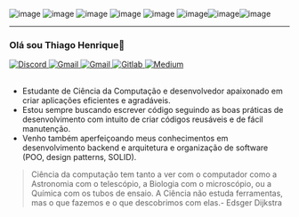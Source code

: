 ![image](https://img.shields.io/badge/JavaScript-F7DF1E?style=for-the-badge&logo=javascript&logoColor=black) ![image](https://img.shields.io/badge/TypeScript-007ACC?style=for-the-badge&logo=typescript&logoColor=white) ![image](https://img.shields.io/badge/Sass-CC6699?style=for-the-badge&logo=sass&logoColor=white) ![image](https://img.shields.io/badge/React-20232A?style=for-the-badge&logo=react&logoColor=61DAFB) ![image](https://img.shields.io/badge/React_Native-20232A?style=for-the-badge&logo=react&logoColor=61DAFB) ![image](https://img.shields.io/badge/Redux-593D88?style=for-the-badge&logo=redux&logoColor=white)![image](https://img.shields.io/badge/Node.js-43853D?style=for-the-badge&logo=node.js&logoColor=white
)![image](https://img.shields.io/badge/Python-14354C?style=for-the-badge&logo=python&logoColor=white)
<hr />

### Olá sou Thiago Henrique:wave:
<div style="display: inline_block;">
  <a href="https://www.linkedin.com/in/thenriquedomingues/">
    <img src="https://img.shields.io/badge/LinkedIn-0077B5?style=for-the-badge&logo=linkedin&logoColor=white" alt="Discord">
  </a>
  <a href="https://api.whatsapp.com/send?phone=37999554632&text=Vi%20seu%20portf%C3%B3lio%20e%20queria%20agendar%20uma%20conversa!">
    <img src="https://img.shields.io/badge/Whatsapp-25D366?style=for-the-badge&logo=whatsapp&logoColor=white" alt="Gmail">
  </a>
  <a href="mailto:thenrique2012@gmail.com">
    <img src="https://img.shields.io/badge/Gmail-D14836?style=for-the-badge&logo=gmail&logoColor=white" alt="Gmail">
  </a>
  <a href="https://gitlab.com/thenriquedb">
    <img src="https://img.shields.io/badge/GitLab-330F63?style=for-the-badge&logo=gitlab&logoColor=white" alt="Gitlab">
  </a>
  <a href="https://medium.com/@thenriquedb">
    <img src="https://img.shields.io/badge/Medium-12100E?style=for-the-badge&logo=medium&logoColor=white" alt="Medium">
  </a>

<!--  [![wakatime](https://wakatime.com/badge/user/1a2392dc-040c-488f-8968-2d85b5101131.svg)](https://wakatime.com/@1a2392dc-040c-488f-8968-2d85b5101131) -->
</div> <br />


- Estudante de Ciência da Computação e desenvolvedor apaixonado em criar aplicações eficientes e agradáveis. 
- Estou sempre buscando escrever código seguindo as boas práticas de desenvolvimento com intuito de criar códigos reusáveis e de fácil manutenção.  
- Venho também aperfeiçoando meus conhecimentos em desenvolvimento backend e arquitetura e organização de software (POO, design patterns, SOLID).


> Ciência da computação tem tanto a ver com o computador como a Astronomia com o telescópio, a Biologia com o microscópio, ou a Química com os tubos de ensaio. A Ciência não estuda ferramentas, mas o que fazemos e o que descobrimos com elas.- Edsger Dijkstra

<!-- ![Reeveng's github stats](https://github-readme-stats.vercel.app/api?username=thenriquedb&show_icons=true&title_color=fe2889&icon_color=fe2889&text_color=666&bg_color=fffff) -->



